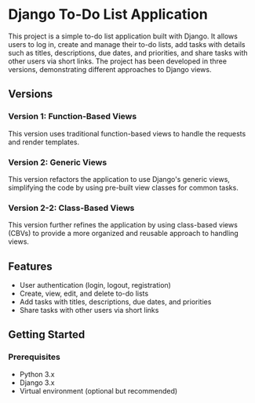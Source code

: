 # Django To-Do List Application

This project is a simple to-do list application built with Django. It allows users to log in, create and manage their to-do lists, add tasks with details such as titles, descriptions, due dates, and priorities, and share tasks with other users via short links. The project has been developed in three versions, demonstrating different approaches to Django views.

## Versions

### Version 1: Function-Based Views

This version uses traditional function-based views to handle the requests and render templates.

### Version 2: Generic Views

This version refactors the application to use Django's generic views, simplifying the code by using pre-built view classes for common tasks.

### Version 2-2: Class-Based Views

This version further refines the application by using class-based views (CBVs) to provide a more organized and reusable approach to handling views.

## Features

- User authentication (login, logout, registration)
- Create, view, edit, and delete to-do lists
- Add tasks with titles, descriptions, due dates, and priorities
- Share tasks with other users via short links

## Getting Started

### Prerequisites

- Python 3.x
- Django 3.x
- Virtual environment (optional but recommended)
